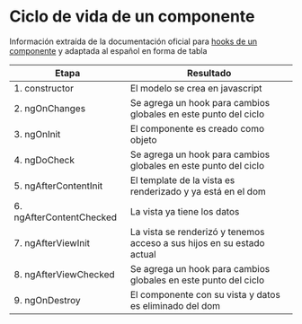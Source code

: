 # Ciclo de vida de un componente

Información extraída de la documentación oficial para [hooks de un componente][1] y adaptada al español en forma de tabla

| Etapa | Resultado |
|---|---|
| 1. constructor | El modelo se crea en javascript |
| 2. ngOnChanges | Se agrega un hook para cambios globales en este punto del ciclo |
| 3. ngOnInit | El componente es creado como objeto |
| 4. ngDoCheck | Se agrega un hook para cambios globales en este punto del ciclo |
| 5. ngAfterContentInit | El template de la vista es renderizado y ya está en el dom |
| 6. ngAfterContentChecked | La vista ya tiene los datos |
| 7. ngAfterViewInit | La vista se renderizó y tenemos acceso a sus hijos en su estado actual |
| 8. ngAfterViewChecked | Se agrega un hook para cambios globales en este punto del ciclo |
| 9. ngOnDestroy | El componente con su vista y datos es eliminado del dom |

[1]: https://angular.io/docs/ts/latest/guide/lifecycle-hooks.html
